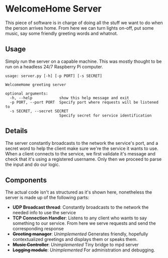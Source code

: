 WelcomeHome Server
==================

This piece of software is in charge of doing all the stuff we want to do
when the person arrives home.
From here we can turn lights on-off, put some music, say some friendly
greeting words and whatnot.

Usage
-----
Simply run the server on a capable machine. This was mostly thought to
be run on a headless 24/7 Raspberry Pi computer.
```
usage: server.py [-h] [-p PORT] [-s SECRET]

WelcomeHome greeting server

optional arguments:
  -h, --help            show this help message and exit
  -p PORT, --port PORT  Specify port where requests will be listened to
  -s SECRET, --secret SECRET
                        Specify secret for service identification

```

Details
-------
The server constantly broadcasts to the network the service's port, and
a secret word to help the client make sure we're the service it wants
to use.
When a client connects to the service, we first validate it's message 
and check that it's using a registered username. 
Only then we proceed to parse the input and do our logic.

Components
----------
The actual code isn't as structured as it's shown here, nonetheless the 
server is made up of the following parts:

- **UDP Broadcast thread**: Constantly broadcasts to the network the
needed info to use the service
- **TCP Connection Handler**: Listens to any client who wants to say
something to our service. From here we serve requests and send the
corresponding response
- ~~**Greeting manager**~~: _Unimplemented_
Generates friendly, hopefully contextualized greetings and displays 
them or speaks them. 
- ~~**Music Controller**~~: _Unimplemented_
Tiny bridge to mpd server
- ~~**Logging module**~~: _Unimplemented_
For administration and debugging.